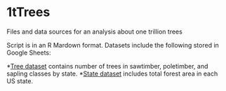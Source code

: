 # 1tTrees
Files and data sources for an analysis about one trillion trees  

Script is in an R Mardown format. Datasets include the following stored in Google Sheets:
  
*[Tree dataset](https://docs.google.com/spreadsheets/d/16kqmkcDnHI7OnyvSL72iX5BxdWAchsPZMS-CA5Ek3Yk/edit?usp=sharing) contains number of trees in sawtimber, poletimber, and sapling classes by state. 
*[State dataset](https://docs.google.com/spreadsheets/d/1fnquIcYugmQfIZNhe2Wgeih03jfXZZOR-A9Tw2i3EwE/edit?usp=sharing) includes total forest area in each US state.
